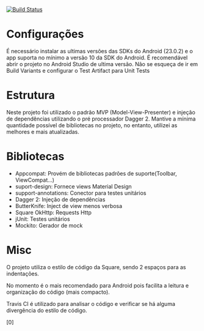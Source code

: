 
[![Build Status](https://api.travis-ci.org/ppamorim/Ghibli.svg?branch=master)](https://travis-ci.org/ppamorim/Ghibli)

# Configurações

  É necessário instalar as ultimas versões das SDKs do Android (23.0.2) e o app suporta no mínimo a versão 10 da SDK do Android. É recomendável abrir o projeto no Android Studio de ultima versão.
  Não se esqueça de ir em Build Variants e configurar o Test Artifact para Unit Tests

# Estrutura

Neste projeto foi utilizado o padrão MVP (Model-View-Presenter) e injeção de dependências utilizando o pré processador Dagger 2.
Mantive a mínima quantidade possível de bibliotecas no projeto, no entanto, utilizei as melhores e mais atualizadas.

# Bibliotecas

 - Appcompat: Provém de bibliotecas padrões de suporte(Toolbar, ViewCompat...)
 - suport-design: Fornece views Material Design
 - support-annotations: Conector para testes unitários
 - Dagger 2: Injeção de dependências
 - ButterKnife: Inject de view menos verbosa
 - Square OkHttp: Requests Http
 - jUnit: Testes unitários
 - Mockito: Gerador de mock

# Misc

O projeto utiliza o estilo de código da Square, sendo 2 espaços para as indentações.

No momento é o mais recomendado para Android pois facilita a leitura e organização do código (mais compacto).

Travis CI é utilizado para analisar o código e verificar se há alguma divergência do estilo de código.

[0]
